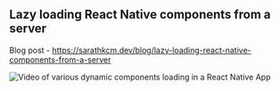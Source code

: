## Lazy loading React Native components from a server

Blog post - https://sarathkcm.dev/blog/lazy-loading-react-native-components-from-a-server

![Video of various dynamic components loading in a React Native App](https://github.com/sarathkcm/react-native-remote-components/raw/main/remote-components-demo.gif "Demo")
